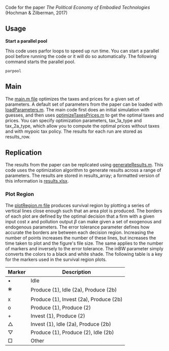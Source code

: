 Code for the paper *The Political Economy of Embodied Technologies* (Hochman & Zilberman, 2017)

## Usage

**Start a parallel pool**

This code uses parfor loops to speed up run time. You can start a parallel pool before running the code or it will do so automatically. The following command starts the parallel pool.
```
parpool
```

## Main

The [main.m file](model/main.m) optimizes the taxes and prices for a given set of parameters. A default set of parameters from the paper can be loaded with [loadParameters.m](model/loadParameters). The main code first does an initial simulation with guesses, and then uses [optimizeTaxesPrices.m](model/optimizeTaxesPrices.m) to get the optimal taxes and prices. You can specify optimization parameters, tax_1a_type and tax_2a_type, which allow you to compute the optimal prices without taxes and with mypoic tax policy. The results for each run are stored as results_row. 


## Replication

The results from the paper can be replicated using [generateResults.m](model/generateResults.m). This code uses the optimization algorithm to generate results across a range of parameters. The results are stored in results_array; a formatted version of this information is [results.xlsx](results/results.xlsx).


### Plot Region

The [plotRegion.m file](model/plotRegion.m) produces survival region by plotting a series of vertical lines close enough such that an area plot is produced. The borders of each plot are defined by the optimal decision that a firm with a given input cost *x* and pollution output *β* can make given a set of exogenous and endogenous parameters. The error tolerance parameter defines how accurate the borders are between each decision region. Increasing the number of points increases the number of these lines, but increases the time taken to plot and the figure's file size. The same applies to the number of markers and inversely to the error tolerance. The inBW parameter simply converts the colors to a black and white shade. The following table is a key for the markers used in the survival region plots. 

Marker | Description
---- | ----
• | Idle
🞶 | Produce (1), Idle (2a), Produce (2b)
x | Produce (1), Invest (2a), Produce (2b)
o | Produce (1), Produce (2)
\+ | Invest (1), Produce (2)
△ | Invest (1), Idle (2a), Produce (2b)
▽ | Produce (1), Produce (2), Idle (2b)
□ | Other
 
